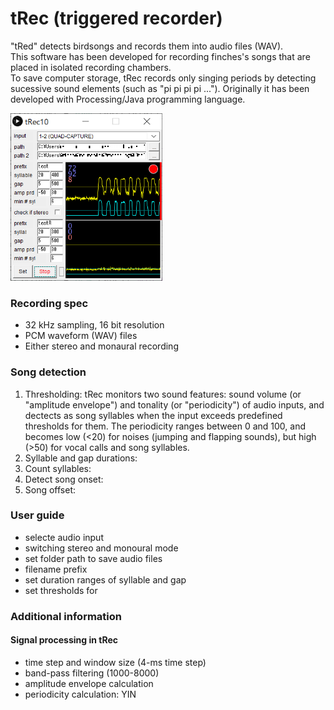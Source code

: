 # tRec (triggered recorder)
"tRed" detects birdsongs and records them into audio files (WAV).  
This software has been developed for recording finches's songs that are placed in isolated recording chambers.  
To save computer storage, tRec records only singing periods by detecting sucessive sound elements (such as "pi pi pi pi ..."). 
Originally it has been developed with Processing/Java programming language.

<img src="img1.png" width="243" height="268">

### Recording spec
- 32 kHz sampling, 16 bit resolution
- PCM waveform (WAV) files
- Either stereo and monaural recording

### Song detection
1) Thresholding: tRec monitors two sound features: sound volume (or "amplitude envelope") and tonality (or "periodicity") of audio inputs, and dectects as song syllables when the input exceeds predefined thresholds for them. The periodicity ranges between 0 and 100, and becomes low (<20) for noises (jumping and flapping sounds), but high (>50) for vocal calls and song syllables.  
2) Syllable and gap durations: 
3) Count syllables:
4) Detect song onset:
5) Song offset:

### User guide
- selecte audio input
- switching stereo and monoural mode
- set folder path to save audio files
- filename prefix
- set duration ranges of syllable and gap
- set thresholds for 

### Additional information
#### Signal processing in tRec
- time step and window size (4-ms time step)
- band-pass filtering (1000-8000)
- amplitude envelope calculation
- periodicity calculation: YIN



